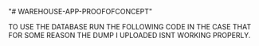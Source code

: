 "# WAREHOUSE-APP-PROOFOFCONCEPT" 

TO USE THE DATABASE RUN THE FOLLOWING CODE IN THE CASE THAT FOR SOME REASON THE DUMP I UPLOADED ISNT WORKING PROPERLY. 
